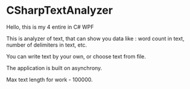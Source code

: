 # CSharpTextAnalyzer

Hello, this is my 4 entire in C# WPF

This is analyzer of text, that can show you data like : word count in text, number of delimiters in text, etc.

You can write text by your own, or choose text from file.

The application is built on asynchrony.

Max text length for work - 100000.
